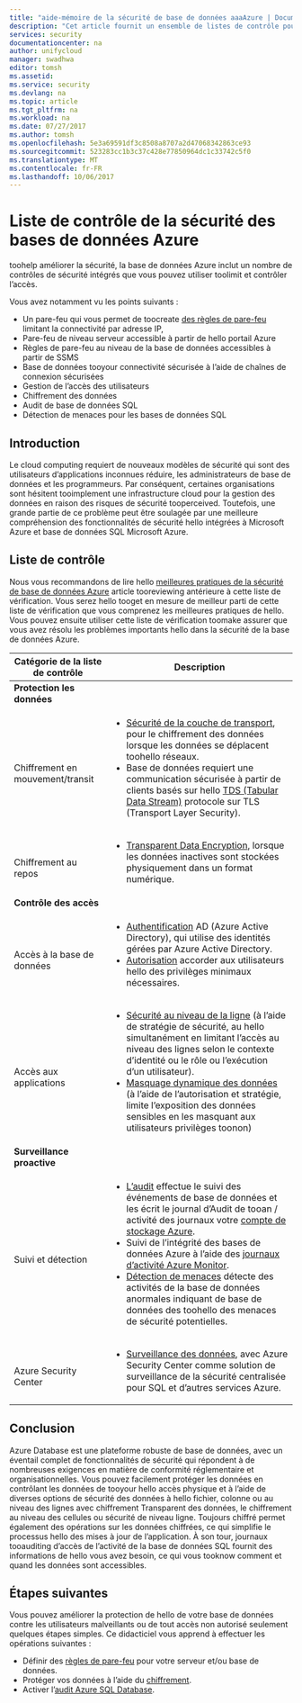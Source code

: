 ```yaml
---
title: "aide-mémoire de la sécurité de base de données aaaAzure | Documents Microsoft"
description: "Cet article fournit un ensemble de listes de contrôle pour la sécurité des bases de données Azure."
services: security
documentationcenter: na
author: unifycloud
manager: swadhwa
editor: tomsh
ms.assetid: 
ms.service: security
ms.devlang: na
ms.topic: article
ms.tgt_pltfrm: na
ms.workload: na
ms.date: 07/27/2017
ms.author: tomsh
ms.openlocfilehash: 5e3a69591df3c8508a8707a2d47068342863ce93
ms.sourcegitcommit: 523283cc1b3c37c428e77850964dc1c33742c5f0
ms.translationtype: MT
ms.contentlocale: fr-FR
ms.lasthandoff: 10/06/2017
---
```

# <a name="azure-database-security-checklist"></a>Liste de contrôle de la sécurité des bases de données Azure

toohelp améliorer la sécurité, la base de données Azure inclut un nombre de contrôles de sécurité intégrés que vous pouvez utiliser toolimit et contrôler l’accès.

Vous avez notamment vu les points suivants :

-   Un pare-feu qui vous permet de toocreate [des règles de pare-feu](https://docs.microsoft.com/en-us/azure/sql-database/sql-database-firewall-configure) limitant la connectivité par adresse IP,
-   Pare-feu de niveau serveur accessible à partir de hello portail Azure
-   Règles de pare-feu au niveau de la base de données accessibles à partir de SSMS
-   Base de données tooyour connectivité sécurisée à l’aide de chaînes de connexion sécurisées
-   Gestion de l’accès des utilisateurs
-   Chiffrement des données
-   Audit de base de données SQL
-   Détection de menaces pour les bases de données SQL

## <a name="introduction"></a>Introduction
Le cloud computing requiert de nouveaux modèles de sécurité qui sont des utilisateurs d’applications inconnues réduire, les administrateurs de base de données et les programmeurs. Par conséquent, certaines organisations sont hésitent tooimplement une infrastructure cloud pour la gestion des données en raison des risques de sécurité tooperceived. Toutefois, une grande partie de ce problème peut être soulagée par une meilleure compréhension des fonctionnalités de sécurité hello intégrées à Microsoft Azure et base de données SQL Microsoft Azure.

## <a name="checklist"></a>Liste de contrôle
Nous vous recommandons de lire hello [meilleures pratiques de la sécurité de base de données Azure](https://docs.microsoft.com/en-us/azure/security/azure-database-security-best-practices) article tooreviewing antérieure à cette liste de vérification. Vous serez hello tooget en mesure de meilleur parti de cette liste de vérification que vous comprenez les meilleures pratiques de hello. Vous pouvez ensuite utiliser cette liste de vérification toomake assurer que vous avez résolu les problèmes importants hello dans la sécurité de la base de données Azure.


|Catégorie de la liste de contrôle| Description|
| ------------ | -------- |
|**Protection les données**||
| <br> Chiffrement en mouvement/transit| <ul><li>[Sécurité de la couche de transport](https://docs.microsoft.com/en-us/windows-server/security/tls/transport-layer-security-protocol), pour le chiffrement des données lorsque les données se déplacent toohello réseaux.</li><li>Base de données requiert une communication sécurisée à partir de clients basés sur hello [TDS (Tabular Data Stream)](https://msdn.microsoft.com/en-in/library/dd357628.aspx) protocole sur TLS (Transport Layer Security).</li></ul> |
|<br>Chiffrement au repos| <ul><li>[Transparent Data Encryption](http://go.microsoft.com/fwlink/?LinkId=526242), lorsque les données inactives sont stockées physiquement dans un format numérique.</li></ul>|
|**Contrôle des accès**||  
|<br> Accès à la base de données | <ul><li>[Authentification](https://docs.microsoft.com/en-us/azure/sql-database/sql-database-control-access) AD (Azure Active Directory), qui utilise des identités gérées par Azure Active Directory.</li><li>[Autorisation](https://docs.microsoft.com/en-us/azure/sql-database/sql-database-control-access) accorder aux utilisateurs hello des privilèges minimaux nécessaires.</li></ul> |
|<br>Accès aux applications| <ul><li>[Sécurité au niveau de la ligne](https://msdn.microsoft.com/library/dn765131) (à l’aide de stratégie de sécurité, au hello simultanément en limitant l’accès au niveau des lignes selon le contexte d’identité ou le rôle ou l’exécution d’un utilisateur).</li><li>[Masquage dynamique des données](https://docs.microsoft.com/en-us/azure/sql-database/sql-database-dynamic-data-masking-get-started) (à l’aide de l’autorisation et stratégie, limite l’exposition des données sensibles en les masquant aux utilisateurs privilèges toonon)</li></ul>|
|**Surveillance proactive**||  
| <br>Suivi et détection| <ul><li>[L’audit](https://docs.microsoft.com/en-us/azure/sql-database/sql-database-auditing) effectue le suivi des événements de base de données et les écrit le journal d’Audit de tooan / activité des journaux votre [compte de stockage Azure](https://docs.microsoft.com/en-us/azure/storage/storage-create-storage-account).</li><li>Suivi de l’intégrité des bases de données Azure à l’aide des [journaux d’activité Azure Monitor](https://docs.microsoft.com/en-us/azure/monitoring-and-diagnostics/monitoring-overview-activity-logs).</li><li>[Détection de menaces](https://docs.microsoft.com/en-us/azure/sql-database/sql-database-threat-detection) détecte des activités de la base de données anormales indiquant de base de données des toohello des menaces de sécurité potentielles. </li></ul> |
|<br>Azure Security Center| <ul><li>[Surveillance des données](https://docs.microsoft.com/en-us/azure/security-center/security-center-enable-auditing-on-sql-databases), avec Azure Security Center comme solution de surveillance de la sécurité centralisée pour SQL et d’autres services Azure.</li></ul>|     

## <a name="conclusion"></a>Conclusion
Azure Database est une plateforme robuste de base de données, avec un éventail complet de fonctionnalités de sécurité qui répondent à de nombreuses exigences en matière de conformité réglementaire et organisationnelles. Vous pouvez facilement protéger les données en contrôlant les données de tooyour hello accès physique et à l’aide de diverses options de sécurité des données à hello fichier, colonne ou au niveau des lignes avec chiffrement Transparent des données, le chiffrement au niveau des cellules ou sécurité de niveau ligne. Toujours chiffré permet également des opérations sur les données chiffrées, ce qui simplifie le processus hello des mises à jour de l’application. À son tour, journaux tooauditing d’accès de l’activité de la base de données SQL fournit des informations de hello vous avez besoin, ce qui vous tooknow comment et quand les données sont accessibles.

## <a name="next-steps"></a>Étapes suivantes
Vous pouvez améliorer la protection de hello de votre base de données contre les utilisateurs malveillants ou de tout accès non autorisé seulement quelques étapes simples. Ce didacticiel vous apprend à effectuer les opérations suivantes :

- Définir des [règles de pare-feu](https://docs.microsoft.com/en-us/azure/sql-database/sql-database-firewall-configure) pour votre serveur et/ou base de données.
- Protéger vos données à l’aide du [chiffrement](https://docs.microsoft.com/en-us/sql/relational-databases/security/encryption/sql-server-encryption).
- Activer l’[audit Azure SQL Database](https://docs.microsoft.com/en-us/azure/sql-database/sql-database-auditing).

